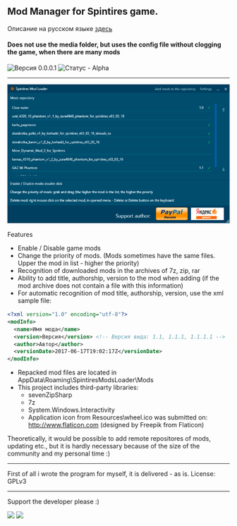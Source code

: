 ﻿## Mod Manager for Spintires game.

Описание на русском языке [здесь](https://github.com/likemute/SpintiresModsLoader/blob/master/Readme.md)

#### Does not use the media folder, but uses the config file without clogging the game, when there are many mods

![Версия 0.0.0.1](https://img.shields.io/badge/Version-0.0.0.1-green.svg)
![Статус - Alpha](https://img.shields.io/badge/Status-Alpha-yellow.svg)

---

![screenshot](https://raw.githubusercontent.com/likemute/SpintiresModsLoader/master/images/screenshot_en.png)

Features
* Enable / Disable game mods
* Change the priority of mods. (Mods sometimes have the same files. Upper the mod in list - higher the priority)
* Recognition of downloaded mods in the archives of 7z, zip, rar
* Ability to add title, authorship, version to the mod when adding (if the mod archive does not contain a file with this information)
* For automatic recognition of mod title, authorship, version, use the xml sample file:
```xml
<?xml version="1.0" encoding="utf-8"?>
<modInfo>
  <name>Имя мода</name>
  <version>Версия</version> <!-- Версия вида: 1.1, 1.1.1, 1.1.1.1 -->
  <author>Автор</author>
  <versionDate>2017-06-17T19:02:17Z</versionDate>
</modInfo>
```

  * Repacked mod files are located in AppData\Roaming\SpintiresModsLoader\Mods
  * This project includes third-party libraries: 
    * sevenZipSharp
    * 7z
    * System.Windows.Interactivity
    * Application icon from Resources\wheel.ico was submitted on: http://www.flaticon.com (designed by Freepik from Flaticon)


Theoretically, it would be possible to add remote repositores of mods, updating etc., but it is hardly necessary because of the size of the community and my personal time :)

---

First of all i wrote the program for myself, it is delivered - as is. License: GPLv3

---
Support the developer please :)

[<img src="https://img.shields.io/badge/donate-Paypal-blue.svg">](https://www.paypal.com/cgi-bin/webscr?cmd=_s-xclick&hosted_button_id=QFPDXQMZGMHKA)
[<img src="https://img.shields.io/badge/donate-Yandex-orange.svg">](http://yasobe.ru/na/likemute)